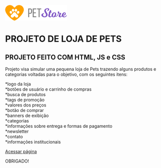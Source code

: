 <img src="./assets/Header/logo.png" width='200px' />

# PROJETO DE LOJA DE PETS

## PROJETO FEITO COM HTML, JS e CSS

Projeto visa simular uma pequena loja de Pets trazendo alguns produtos e categorias voltadas para o objetivo, com os seguintes itens:

*logo da loja<br>
*botões de usuário e carrinho de compras<br>
*busca de produtos<br>
*tags de promoção<br>
*valores dos preços<br>
*botão de comprar<br>
*banners de exibição<br>
*categorias<br>
*informações sobre entrega e formas de pagamento<br>
*newsletter<br>
*contato<br>
*informações institucionais<br>

[Acessar página](https://pet-store-ca.netlify.app/)

OBRIGADO!
